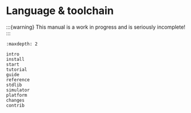 # Language & toolchain

:::{warning}
This manual is a work in progress and is seriously incomplete!
:::

```{toctree}
:maxdepth: 2

intro
install
start
tutorial
guide
reference
stdlib
simulator
platform
changes
contrib
```
